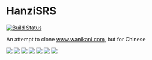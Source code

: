 # HanziSRS

[![Build Status](https://travis-ci.org/patarapolw/HanziSRS.svg?branch=master)](https://travis-ci.org/patarapolw/HanziSRS)

An attempt to clone www.wanikani.com, but for Chinese

<img src="https://i.imgur.com/FUtra1c.png">
<img src="https://i.imgur.com/jBVEYE9.png">
<img src="https://i.imgur.com/AsWgKE8.png">
<img src="https://i.imgur.com/ud8p0qa.png">
<img src="https://i.imgur.com/vg9Dnuy.png">
<img src="https://i.imgur.com/bQJ7aiS.png">
<img src="https://i.imgur.com/acarNFV.png">
